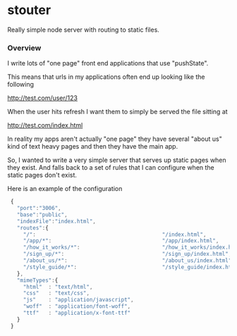 stouter
=======

Really simple node server with routing to static files.

### Overview

I write lots of "one page" front end applications that use "pushState".

This means that urls in my applications often end up looking like the following

http://test.com/user/123

When the user hits refresh I want them to simply be served the file sitting at

http://test.com/index.html

In reality my apps aren't actually "one page" they have several "about us" kind of text heavy pages and then they have the main app.

So, I wanted to write a very simple server that serves up static pages when they exist.  And falls back to a set of rules that I can configure when the static pages don't exist.

Here is an example of the configuration

 ```javascript
  {
    "port":"3006",
    "base":"public",
    "indexFile":"index.html",
    "routes":{
      "/":                                        "/index.html",
      "/app/*":                                   "/app/index.html",
      "/how_it_works/*":                          "/how_it_works/index.html",
      "/sign_up/*":                               "/sign_up/index.html",
      "/about_us/*":                              "/about_us/index.html",
      "/style_guide/*":                           "/style_guide/index.html"
    },
    "mimeTypes":{
      "html"  : "text/html",
      "css"   : "text/css",
      "js"    : "application/javascript",
      "woff"  : "application/font-woff",
      "ttf"   : "application/x-font-ttf"
    }
  }
```